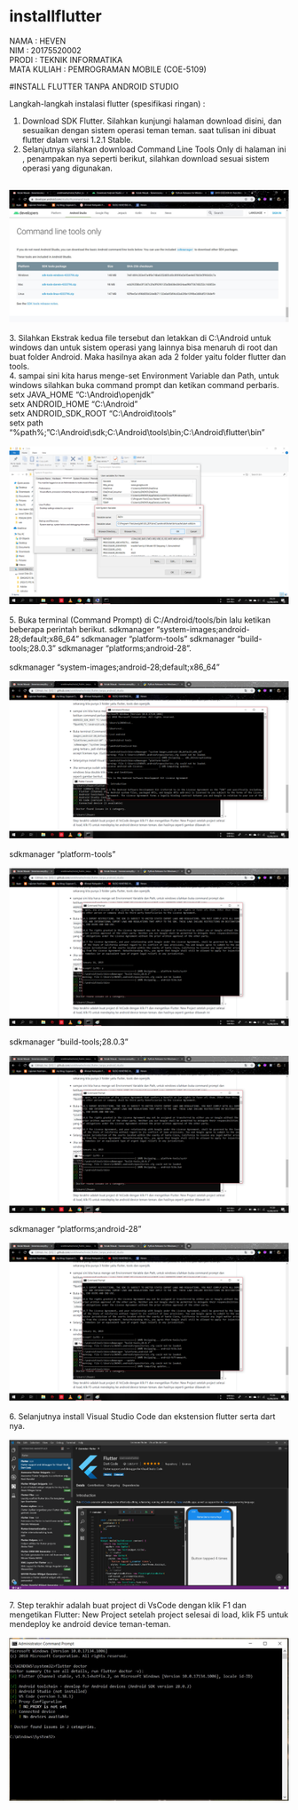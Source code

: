 # installflutter
NAMA : HEVEN<br>
NIM : 20175520002<br>
PRODI : TEKNIK INFORMATIKA<br>
MATA KULIAH : PEMROGRAMAN MOBILE (COE-5109)<br>

#INSTALL FLUTTER TANPA ANDROID STUDIO <br>

Langkah-langkah instalasi flutter (spesifikasi ringan) : <br>
1. Download SDK Flutter. Silahkan kunjungi halaman download disini, dan sesuaikan dengan sistem operasi teman teman. saat tulisan ini dibuat flutter dalam versi 1.2.1 Stable. <br>
2. Selanjutnya silahkan download Command Line Tools Only di halaman ini , penampakan nya seperti berikut, silahkan download sesuai sistem operasi yang digunakan.<br>
<br>
<img src="command line.jpg"><br>
<br>
3. Silahkan Ekstrak kedua file tersebut dan letakkan di C:\Android untuk windows dan untuk sistem operasi yang lainnya bisa menaruh di root dan buat folder Android. Maka hasilnya akan ada 2 folder yaitu folder flutter dan tools.<br>
4. sampai sini kita harus menge-set Environment Variable dan Path, untuk windows silahkan buka command prompt dan ketikan command perbaris. <br>
  setx JAVA_HOME “C:\Android\openjdk” <br>
  setx ANDROID_HOME “C:\Android” <br>
  setx ANDROID_SDK_ROOT “C:\Android\tools” <br> 
  setx path “%path%;”C:\Android\sdk;C:\Android\tools\bin;C:\Android\flutter\bin” <br>
  <br>
  <img src="environment.png"><br>
  <br>
5. Buka terminal (Command Prompt) di C:/Android/tools/bin lalu ketikan beberapa perintah berikut. sdkmanager “system-images;android-28;default;x86_64” sdkmanager “platform-tools” sdkmanager “build-tools;28.0.3” sdkmanager “platforms;android-28”.<br>
<br>
sdkmanager “system-images;android-28;default;x86_64” <br>
<br>
<img src="system images.png"><br>
 <br>
sdkmanager “platform-tools” <br>
<br>
<img src="platform tools.png"><br>
 <br>
sdkmanager “build-tools;28.0.3”<br>
<br>
<img src="build tools.png"><br>
 <br>
sdkmanager “platforms;android-28”<br>
<br>
<img src="platform android.png"><br>
 <br>
6. Selanjutnya install Visual Studio Code dan ekstension flutter serta dart nya.<br>
<br>
<img src="vscode flutter.png"><br>
<br>
7. Step terakhir adalah buat project di VsCode dengan klik F1 dan mengetikan Flutter: New Project setelah project selesai di load, klik F5 untuk mendeploy ke android device teman-teman.<br>
<br>
<img src="flutter doctor.JPG"><br>


